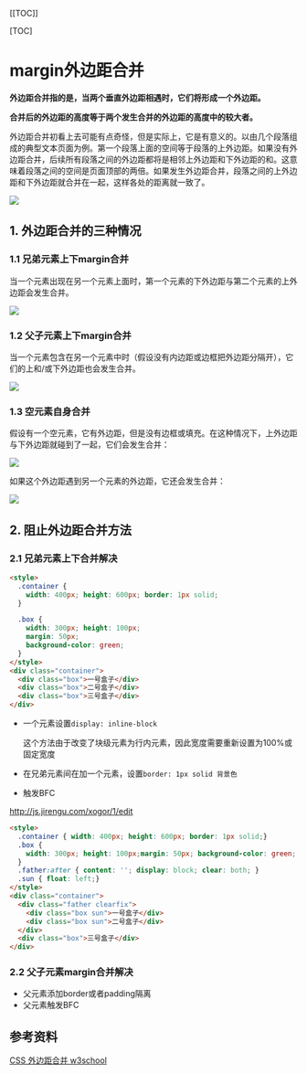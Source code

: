 [[TOC]]

[TOC]



# margin外边距合并

**外边距合并指的是，当两个垂直外边距相遇时，它们将形成一个外边距。**

**合并后的外边距的高度等于两个发生合并的外边距的高度中的较大者。**

外边距合并初看上去可能有点奇怪，但是实际上，它是有意义的。以由几个段落组成的典型文本页面为例。第一个段落上面的空间等于段落的上外边距。如果没有外边距合并，后续所有段落之间的外边距都将是相邻上外边距和下外边距的和。这意味着段落之间的空间是页面顶部的两倍。如果发生外边距合并，段落之间的上外边距和下外边距就合并在一起，这样各处的距离就一致了。

![](./img/014-margin.png)

## 1. 外边距合并的三种情况

### 1.1 兄弟元素上下margin合并

当一个元素出现在另一个元素上面时，第一个元素的下外边距与第二个元素的上外边距会发生合并。

![](./img/015-margin.png)

### 1.2 父子元素上下margin合并

当一个元素包含在另一个元素中时（假设没有内边距或边框把外边距分隔开），它们的上和/或下外边距也会发生合并。

![](./img/016-margin.png)



### 1.3 空元素自身合并

假设有一个空元素，它有外边距，但是没有边框或填充。在这种情况下，上外边距与下外边距就碰到了一起，它们会发生合并：

![](./img/017-margin.png)



如果这个外边距遇到另一个元素的外边距，它还会发生合并：

![](./img/018-margin.png)

## 2. 阻止外边距合并方法

### 2.1 兄弟元素上下合并解决

```html
<style>
  .container {
    width: 400px; height: 600px; border: 1px solid;
  }

  .box {
    width: 300px; height: 100px;
    margin: 50px;
    background-color: green;
  }
</style>
<div class="container">
  <div class="box">一号盒子</div>
  <div class="box">二号盒子</div>
  <div class="box">三号盒子</div>
</div>
```



-   一个元素设置`display: inline-block`

    这个方法由于改变了块级元素为行内元素，因此宽度需要重新设置为100%或固定宽度

-   在兄弟元素间在加一个元素，设置`border: 1px solid 背景色`

-   触发BFC

http://js.jirengu.com/xogor/1/edit

```html
<style>
  .container { width: 400px; height: 600px; border: 1px solid;}
  .box {
    width: 300px; height: 100px;margin: 50px; background-color: green;
  }
  .father:after { content: ''; display: block; clear: both; }
  .sun { float: left;}
</style>
<div class="container">
  <div class="father clearfix">
    <div class="box sun">一号盒子</div>
    <div class="box sun">二号盒子</div>
  </div>
  <div class="box">三号盒子</div>
</div>
```





### 2.2 父子元素margin合并解决



-   父元素添加border或者padding隔离
-   父元素触发BFC

## 参考资料



[CSS 外边距合并 w3school](https://www.w3school.com.cn/css/css_margin_collapsing.asp)

